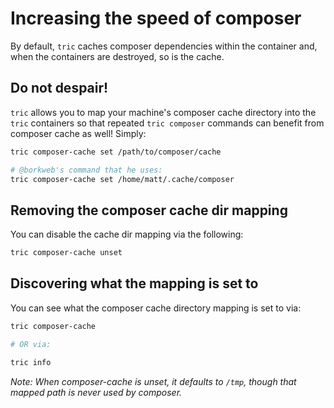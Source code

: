 # Increasing the speed of composer

By default, `tric` caches composer dependencies within the container
and, when the containers are destroyed, so is the cache.

## Do not despair!

`tric` allows you to map your machine's composer cache directory into
the `tric` containers so that repeated `tric composer` commands can benefit from
composer cache as well! Simply:

```bash
tric composer-cache set /path/to/composer/cache

# @borkweb's command that he uses:
tric composer-cache set /home/matt/.cache/composer
```

## Removing the composer cache dir mapping

You can disable the cache dir mapping via the following:

```bash
tric composer-cache unset
```

## Discovering what the mapping is set to

You can see what the composer cache directory mapping is set to via:

```bash
tric composer-cache

# OR via:

tric info
```

*Note: When composer-cache is unset, it defaults to `/tmp`, though that mapped path is never used by composer.*
